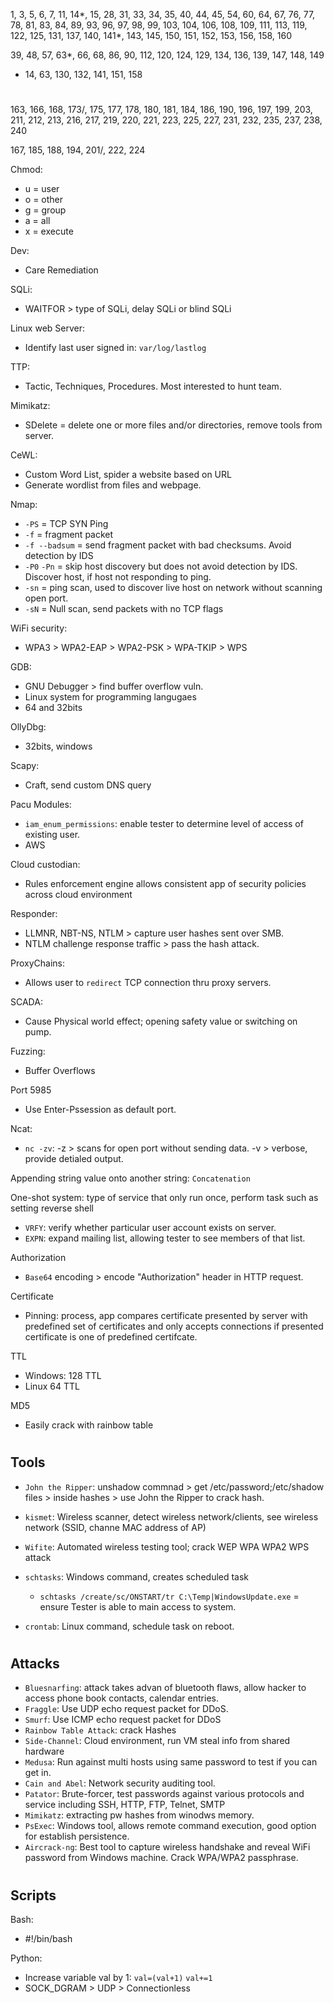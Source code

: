 1, 3, 5, 6, 7, 11, 14*, 15, 28, 31, 33, 34, 35, 40, 44, 45, 54, 60, 64, 67, 76, 77, 78, 81, 83, 84, 89, 93, 96, 97, 98, 99, 103, 104, 106, 108, 109, 111, 113, 119, 122, 125, 131, 137, 140, 141*, 143, 145, 150, 151, 152, 153, 156, 158, 160

39, 48, 57, 63*, 66, 68, 86, 90, 112, 120, 124, 129, 134, 136, 139, 147, 148, 149

- 14, 63, 130, 132, 141, 151, 158

#

163, 166, 168, 173/, 175, 177, 178, 180, 181, 184, 186, 190, 196, 197, 199, 203, 211, 212, 213, 216, 217, 219, 220, 221, 223, 225, 227, 231, 232, 235, 237, 238, 240

167, 185, 188, 194, 201/, 222, 224

Chmod:
- u = user
- o = other
- g = group
- a = all
- x = execute

Dev:
- Care Remediation 

SQLi:
- WAITFOR > type of SQLi, delay SQLi or blind SQLi

Linux web Server:
- Identify last user signed in: `var/log/lastlog`

TTP:
- Tactic, Techniques, Procedures. Most interested to hunt team.

Mimikatz:
- SDelete = delete one or more files and/or directories, remove tools from server.

CeWL:
- Custom Word List, spider a website based on URL
- Generate wordlist from files and webpage.

Nmap:
- `-PS` = TCP SYN Ping
- `-f` = fragment packet
- `-f --badsum` = send fragment packet with bad checksums. Avoid detection by IDS
- `-P0` `-Pn` = skip host discovery but does not avoid detection by IDS. Discover host, if host not responding to ping.
- `-sn` = ping scan, used to discover live host on network without scanning open port.
- `-sN` = Null scan, send packets with no TCP flags

WiFi security:
- WPA3 > WPA2-EAP > WPA2-PSK > WPA-TKIP > WPS

GDB:
- GNU Debugger > find buffer overflow vuln.
- Linux system for programming langugaes
- 64 and 32bits

OllyDbg:
- 32bits, windows

Scapy:
- Craft, send custom DNS query

Pacu Modules:
- `iam_enum_permissions`: enable tester to determine level of access of existing user.
- AWS

Cloud custodian:
- Rules enforcement engine allows consistent app of security policies across cloud environment

Responder:
- LLMNR, NBT-NS, NTLM > capture user hashes sent over SMB.
- NTLM challenge response traffic > pass the hash attack.

ProxyChains:
- Allows user to `redirect` TCP connection thru proxy servers.

SCADA:
- Cause Physical world effect; opening safety value or switching on pump.

Fuzzing:
- Buffer Overflows

Port 5985
- Use Enter-Pssession as default port.

Ncat:
- `nc -zv`: -z > scans for open port without sending data. -v > verbose, provide detialed output.

Appending string value onto another string: `Concatenation`

One-shot system: type of service that only run once, perform task such as setting reverse shell

- `VRFY`: verify whether particular user account exists on server.
- `EXPN`: expand mailing list, allowing tester to see members of that list.

Authorization
- `Base64` encoding > encode "Authorization" header in HTTP request.

Certificate
- Pinning: process, app compares certificate presented by server with predefined set of certificates and only accepts connections if presented certificate is one of predefined certifcate.

TTL
- Windows: 128 TTL
- Linux 64 TTL

MD5
- Easily crack with rainbow table

#

## Tools

- `John the Ripper`: unshadow commnad > get /etc/password;/etc/shadow files > inside hashes > use John the Ripper to crack hash.
- `kismet`: Wireless scanner, detect wireless network/clients, see wireless network (SSID, channe MAC address of AP)
- `Wifite`: Automated wireless testing tool; crack WEP WPA WPA2 WPS attack

- `schtasks`: Windows command, creates scheduled task
  - `schtasks /create/sc/ONSTART/tr C:\Temp|WindowsUpdate.exe` = ensure Tester is able to main access to system.
- `crontab`: Linux command, schedule task on reboot.

#

## Attacks

- `Bluesnarfing`: attack takes advan of bluetooth flaws, allow hacker to access phone book contacts, calendar entries.
- `Fraggle`: Use UDP echo request packet for DDoS.
- `Smurf`: Use ICMP echo request packet for DDoS
- `Rainbow Table Attack`: crack Hashes
- `Side-Channel`: Cloud environment, run VM steal info from shared hardware
- `Medusa`: Run against multi hosts using same password to test if you can get in.
- `Cain and Abel`: Network security auditing tool.
- `Patator`: Brute-forcer, test passwords against various protocols and service including SSH, HTTP, FTP, Telnet, SMTP
- `Mimikatz`: extracting pw hashes from winodws memory.
- `PsExec`: Windows tool, allows remote command execution, good option for establish persistence.
- `Aircrack-ng`: Best tool to capture wireless handshake and reveal WiFi password from Windows machine. Crack WPA/WPA2 passphrase.

#

## Scripts

Bash: 
- #!/bin/bash 

Python:
- Increase variable val by 1: `val=(val+1)` `val+=1`
- SOCK_DGRAM > UDP > Connectionless
